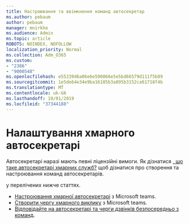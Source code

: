 ```yaml
---
title: Настроювання та ввімкнення команд автосекретар
ms.author: pebaum
author: pebaum
manager: mnirkhe
ms.audience: Admin
ms.topic: article
ROBOTS: NOINDEX, NOFOLLOW
localization_priority: Normal
ms.collection: Adm_O365
ms.custom:
- "2386"
- "9000548"
ms.openlocfilehash: e55239d6a06e6e590066e5e5bd66579d111f5b89
ms.sourcegitcommit: 1e5de64e34e9ba16185b3a895b3152ca61718f4b
ms.translationtype: MT
ms.contentlocale: uk-UA
ms.lasthandoff: 10/01/2019
ms.locfileid: "37344188"
---
```

# <a name="set-up-a-cloud-auto-attendant"></a>Налаштування хмарного автосекретарі

Автосекретарі наразі мають певні ліцензійні вимоги. Як дізнатися [, що таке автосекретарі хмарних служб?](https://docs.microsoft.com/microsoftteams/what-are-phone-system-auto-attendants) щоб дізнатися про створення та настроювання команд автосекретарів. 

у перелічених нижче статтях.

- [Настроювання хмарної автосекретарі](https://docs.microsoft.com/microsoftteams/create-a-phone-system-auto-attendant) з Microsoft teams. 
- [Створити чергу хмарного виклику](https://docs.microsoft.com/microsoftteams/create-a-phone-system-call-queue) з Microsoft teams. 
- [Відповідайте на автосекретарі та черги дзвінків безпосередньо з команд](https://docs.microsoft.com/microsoftteams/answer-auto-attendant-and-call-queue-calls). 
